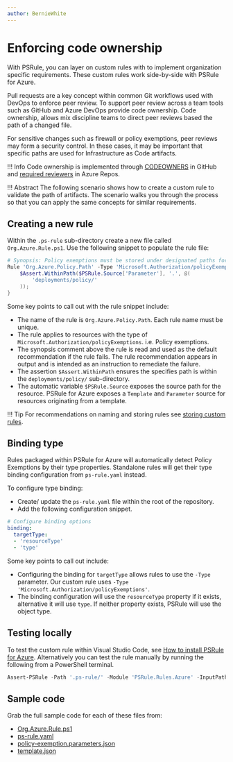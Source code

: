 ```yaml
---
author: BernieWhite
---
```


# Enforcing code ownership

With PSRule, you can layer on custom rules with to implement organization specific requirements.
These custom rules work side-by-side with PSRule for Azure.

Pull requests are a key concept within common Git workflows used with DevOps to enforce peer review.
To support peer review across a team tools such as GitHub and Azure DevOps provide code ownership.
Code ownership, allows mix discipline teams to direct peer reviews based the path of a changed file.

For sensitive changes such as firewall or policy exemptions, peer reviews may form a security control.
In these cases, it may be important that specific paths are used for Infrastructure as Code artifacts.

!!! Info
    Code ownership is implemented through [CODEOWNERS][1] in GitHub and [required reviewers][2] in Azure Repos.

!!! Abstract
    The following scenario shows how to create a custom rule to validate the path of artifacts.
    The scenario walks you through the process so that you can apply the same concepts for similar requirements.

  [1]: https://docs.github.com/github/creating-cloning-and-archiving-repositories/creating-a-repository-on-github/about-code-owners
  [2]: https://docs.microsoft.com/azure/devops/repos/git/branch-policies?view=azure-devops#automatically-include-code-reviewers

## Creating a new rule

Within the `.ps-rule` sub-directory create a new file called `Org.Azure.Rule.ps1`.
Use the following snippet to populate the rule file:

```powershell
# Synopsis: Policy exemptions must be stored under designated paths for review.
Rule 'Org.Azure.Policy.Path' -Type 'Microsoft.Authorization/policyExemptions' {
    $Assert.WithinPath($PSRule.Source['Parameter'], '.', @(
        'deployments/policy/'
    ));
}
```

Some key points to call out with the rule snippet include:

- The name of the rule is `Org.Azure.Policy.Path`.
  Each rule name must be unique.
- The rule applies to resources with the type of `Microsoft.Authorization/policyExemptions`.
  i.e. Policy exemptions.
- The synopsis comment above the rule is read and used as the default recommendation if the rule fails.
  The rule recommendation appears in output and is intended as an instruction to remediate the failure.
- The assertion `$Assert.WithinPath` ensures the specifies path is within the `deployments/policy/` sub-directory.
- The automatic variable `$PSRule.Source` exposes the source path for the resource.
  PSRule for Azure exposes a `Template` and `Parameter` source for resources originating from a template.

!!! Tip
    For recommendations on naming and storing rules see [storing custom rules][3].

  [3]: storing-custom-rules.md

## Binding type

Rules packaged within PSRule for Azure will automatically detect Policy Exemptions by their type properties.
Standalone rules will get their type binding configuration from `ps-rule.yaml` instead.

To configure type binding:

- Create/ update the `ps-rule.yaml` file within the root of the repository.
- Add the following configuration snippet.

```yaml
# Configure binding options
binding:
  targetType:
  - 'resourceType'
  - 'type'
```

Some key points to call out include:

- Configuring the binding for `targetType` allows rules to use the `-Type` parameter.
Our custom rule uses `-Type 'Microsoft.Authorization/policyExemptions'`.
- The binding configuration will use the `resourceType` property if it exists,
alternative it will use `type`.
If neither property exists, PSRule will use the object type.

## Testing locally

To test the custom rule within Visual Studio Code, see [How to install PSRule for Azure][4].
Alternatively you can test the rule manually by running the following from a PowerShell terminal.

```powershell
Assert-PSRule -Path '.ps-rule/' -Module 'PSRule.Rules.Azure' -InputPath . -Format File
```

  [4]: ../install.md#with-visual-studio-code

## Sample code

Grab the full sample code for each of these files from:

- [Org.Azure.Rule.ps1](https://github.com/Azure/PSRule.Rules.Azure/blob/main/docs/customization/enforce-codeowners/.ps-rule/Org.Azure.Rule.ps1)
- [ps-rule.yaml](https://github.com/Azure/PSRule.Rules.Azure/blob/main/docs/customization/enforce-codeowners/ps-rule.yaml)
- [policy-exemption.parameters.json](https://github.com/Azure/PSRule.Rules.Azure/blob/main/docs/customization/enforce-codeowners/deployments/policy/policy-exemptions.parameters.json)
- [template.json](https://github.com/Azure/PSRule.Rules.Azure/blob/main/docs/customization/enforce-codeowners/templates/policy-exemption/v1/template.json)
